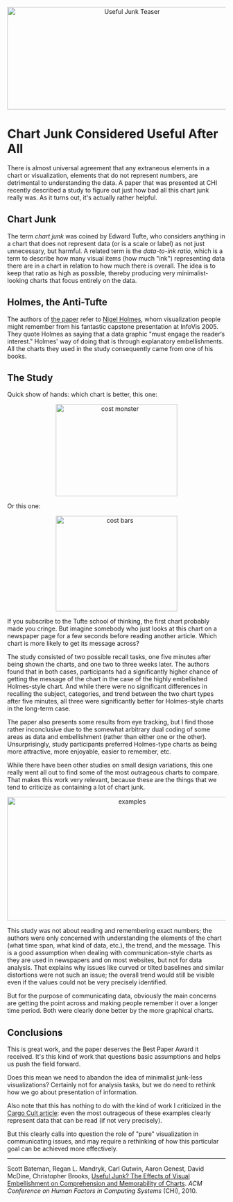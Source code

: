 <p align="center"><img src="https://media.eagereyes.org/media/2010/usefuljunk-teaser.jpg" width="560" height="236" alt="Useful Junk Teaser" /></p>

# Chart Junk Considered Useful After All

There is almost universal agreement that any extraneous elements in a chart or visualization, elements that do not represent numbers, are detrimental to understanding the data. A paper that was presented at CHI recently described a study to figure out just how bad all this chart junk really was. As it turns out, it's actually rather helpful.

## Chart Junk

The term <em>chart junk</em> was coined by Edward Tufte, who considers anything in a chart that does not represent data (or is a scale or label) as not just unnecessary, but harmful. A related term is the <em>data-to-ink ratio</em>, which is a term to describe how many visual items (how much "ink") representing data there are in a chart in relation to how much there is overall. The idea is to keep that ratio as high as possible, thereby producing very minimalist-looking charts that focus entirely on the data.

## Holmes, the Anti-Tufte

The authors of <a href="http://hci.usask.ca/publications/view.php?id=173">the paper</a> refer to <a href="http://www.nigelholmes.com/">Nigel Holmes</a>, whom visualization people might remember from his fantastic capstone presentation at InfoVis 2005. They quote Holmes as saying that a data graphic "must engage the reader‘s interest." Holmes' way of doing that is through explanatory embellishments. All the charts they used in the study consequently came from one of his books.

## The Study

Quick show of hands: which chart is better, this one:

<p align="center"><img src="https://media.eagereyes.org/media/2010/usefuljunk-monster.jpg" width="280" height="212" alt="cost monster" /></p>

Or this one:

<p align="center"><img src="https://media.eagereyes.org/media/2010/usefuljunk-costs.jpg" width="280" height="220" alt="cost bars" /></p>

If you subscribe to the Tufte school of thinking, the first chart probably made you cringe. But imagine somebody who just looks at this chart on a newspaper page for a few seconds before reading another article. Which chart is more likely to get its message across?

The study consisted of two possible recall tasks, one five minutes after being shown the charts, and one two to three weeks later. The authors found that in both cases, participants had a significantly higher chance of getting the message of the chart in the case of the highly embellished Holmes-style chart. And while there were no significant differences in recalling the subject, categories, and trend between the two chart types after five minutes, all three were significantly better for Holmes-style charts in the long-term case.

The paper also presents some results from eye tracking, but I find those rather inconclusive due to the somewhat arbitrary dual coding of some areas as data and embellishment (rather than either one or the other). Unsurprisingly, study participants preferred Holmes-type charts as being more attractive, more enjoyable, easier to remember, etc.

While there have been other studies on small design variations, this one really went all out to find some of the most outrageous charts to compare. That makes this work very relevant, because these are the things that we tend to criticize as containing a lot of chart junk.

<p align="center"><img src="https://media.eagereyes.org/media/2010/usefuljunk-examples.jpg" width="560" height="285" alt="examples" /></p>

This study was not about reading and remembering exact numbers; the authors were only concerned with understanding the elements of the chart (what time span, what kind of data, etc.), the trend, and the message. This is a good assumption when dealing with communication-style charts as they are used in newspapers and on most websites, but not for data analysis. That explains why issues like curved or tilted baselines and similar distortions were not such an issue; the overall trend would still be visible even if the values could not be very precisely identified.

But for the purpose of communicating data, obviously the main concerns are getting the point across and making people remember it over a longer time period. Both were clearly done better by the more graphical charts.

## Conclusions

This is great work, and the paper deserves the Best Paper Award it received. It's this kind of work that questions basic assumptions and helps us push the field forward.

Does this mean we need to abandon the idea of minimalist junk-less visualizations? Certainly not for analysis tasks, but we do need to rethink how we go about presentation of information.

Also note that this has nothing to do with the kind of work I criticized in the <a href="/criticism/the-visualization-cargo-cult">Cargo Cult article</a>: even the most outrageous of these examples clearly represent data that can be read (if not very precisely).

But this clearly calls into question the role of "pure" visualization in communicating issues, and may require a rethinking of how this particular goal can be achieved more effectively.

<hr>

Scott Bateman, Regan L. Mandryk, Carl Gutwin, Aaron Genest, David McDine, Christopher Brooks, <a href="http://hci.usask.ca/publications/view.php?id=173">Useful Junk? The Effects of Visual Embellishment on Comprehension and Memorability of Charts</a>. <em>ACM Conference on Human Factors in Computing Systems</em> (CHI), 2010.
